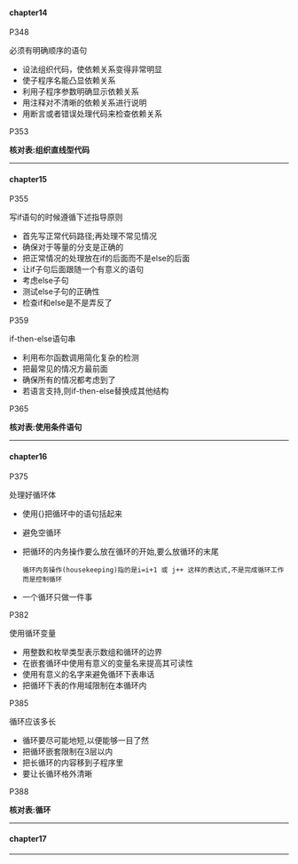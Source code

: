 #### chapter14

P348

必须有明确顺序的语句

- 设法组织代码，使依赖关系变得非常明显
- 使子程序名能凸显依赖关系
- 利用子程序参数明确显示依赖关系
- 用注释对不清晰的依赖关系进行说明
- 用断言或者错误处理代码来检查依赖关系

P353

**核对表:组织直线型代码**

---

#### chapter15

P355

写if语句的时候遵循下述指导原则

- 首先写正常代码路径;再处理不常见情况
- 确保对于等量的分支是正确的
- 把正常情况的处理放在if的后面而不是else的后面
- 让if子句后面跟随一个有意义的语句
- 考虑else子句
- 测试else子句的正确性
- 检查if和else是不是弄反了

P359

if-then-else语句串

- 利用布尔函数调用简化复杂的检测
- 把最常见的情况方最前面
- 确保所有的情况都考虑到了
- 若语言支持,则if-then-else替换成其他结构

P365

**核对表:使用条件语句**

---

#### chapter16

P375

处理好循环体

- 使用{}把循环中的语句括起来
- 避免空循环
- 把循环的内务操作要么放在循环的开始,要么放循环的末尾

    `循环内务操作(housekeeping)指的是i=i+1 或 j++ 这样的表达式,不是完成循环工作而是控制循环`

- 一个循环只做一件事

P382

使用循环变量

- 用整数和枚举类型表示数组和循环的边界
- 在嵌套循环中使用有意义的变量名来提高其可读性
- 使用有意义的名字来避免循环下表串话
- 把循环下表的作用域限制在本循环内

P385

循环应该多长
- 循环要尽可能地短,以便能够一目了然
- 把循环嵌套限制在3层以内
- 把长循环的内容移到子程序里
- 要让长循环格外清晰

P388

**核对表:循环**

---

#### chapter17



---

